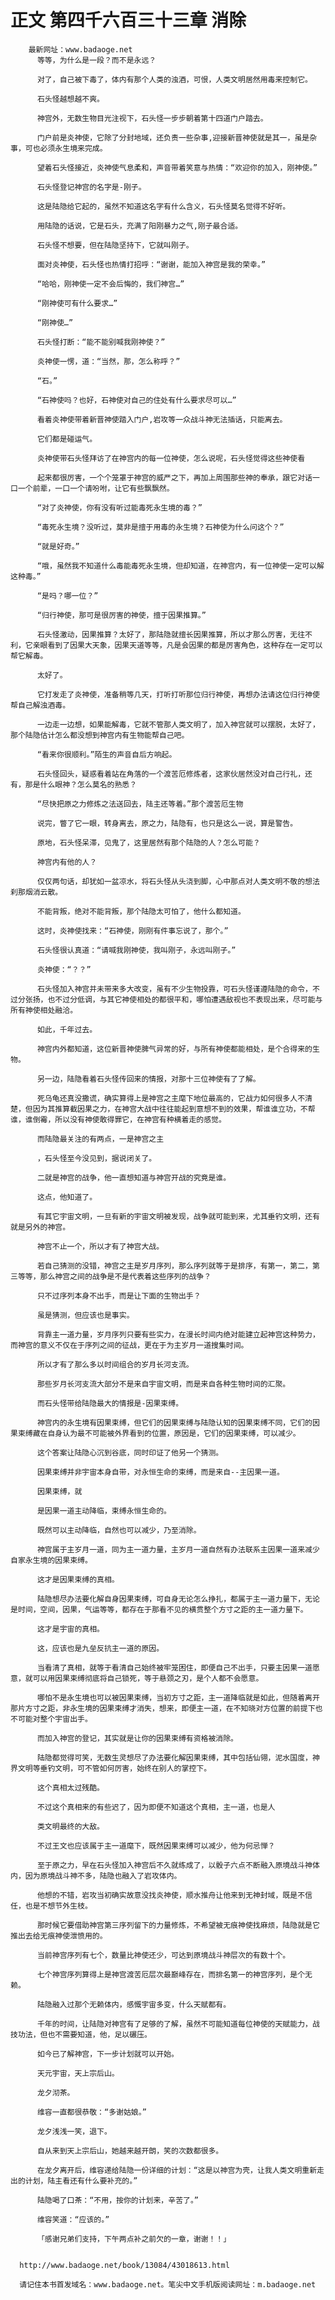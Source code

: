 # 正文 第四千六百三十三章 消除
        最新网址：www.badaoge.net
          等等，为什么是一段？而不是永远？
      
          对了，自己被下毒了，体内有那个人类的浊酒，可恨，人类文明居然用毒来控制它。
      
          石头怪越想越不爽。
      
          神宫外，无数生物目光注视下，石头怪一步步朝着第十四道门户踏去。
      
          门户前是炎神使，它除了分封地域，还负责一些杂事,迎接新晋神使就是其一，虽是杂事，可也必须永生境来完成。
      
          望着石头怪接近，炎神使气息柔和，声音带着笑意与热情：“欢迎你的加入，刚神使。”
      
          石头怪登记神宫的名字是-刚子。
      
          这是陆隐给它起的，虽然不知道这名字有什么含义，石头怪莫名觉得不好听。
      
          用陆隐的话说，它是石头，充满了阳刚暴力之气,刚子最合适。
      
          石头怪不想要，但在陆隐坚持下，它就叫刚子。
      
          面对炎神使，石头怪也热情打招呼：“谢谢，能加入神宫是我的荣幸。”
      
          “哈哈，刚神使一定不会后悔的，我们神宫…”
      
          “刚神使可有什么要求…”
      
          “刚神使…”
      
          石头怪打断：“能不能别喊我刚神使？”
      
          炎神使一愣，道：“当然，那，怎么称呼？”
      
          “石。”
      
          “石神使吗？也好，石神使对自己的住处有什么要求尽可以…”
      
          看着炎神使带着新晋神使踏入门户,岩攻等一众战斗神无法插话，只能离去。
      
          它们都是碰运气。
      
          炎神使带石头怪拜访了在神宫内的每一位神使，怎么说呢，石头怪觉得这些神使看
      
          起来都很厉害，一个个笼罩于神宫的威严之下，再加上周围那些神的奉承，跟它对话一口一个前辈，一口一个请吩咐，让它有些飘飘然。
      
          “对了炎神使，你有没有听过能毒死永生境的毒？”
      
          “毒死永生境？没听过，莫非是擅于用毒的永生境？石神使为什么问这个？”
      
          “就是好奇。”
      
          “哦，虽然我不知道什么毒能毒死永生境，但却知道，在神宫内，有一位神使一定可以解这种毒。”
      
          “是吗？哪一位？”
      
          “归行神使，那可是很厉害的神使，擅于因果推算。”
      
          石头怪激动，因果推算？太好了，那陆隐就擅长因果推算，所以才那么厉害，无往不利，它亲眼看到了因果大天象，因果天道等等，凡是会因果的都是厉害角色，这种存在一定可以帮它解毒。
      
          太好了。
      
          它打发走了炎神使，准备稍等几天，打听打听那位归行神使，再想办法请这位归行神使帮自己解浊酒毒。
      
          一边走一边想，如果能解毒，它就不管那人类文明了，加入神宫就可以摆脱，太好了，那个陆隐估计怎么都没想到神宫内有生物能帮自己吧。
      
          “看来你很顺利。”陌生的声音自后方响起。
      
          石头怪回头，疑惑看着站在角落的一个渡苦厄修炼者，这家伙居然没对自己行礼，还有，那是什么眼神？怎么莫名的熟悉？
      
          “尽快把原之力修炼之法送回去，陆主还等着。”那个渡苦厄生物
      
          说完，瞥了它一眼，转身离去，原之力，陆隐有，也只是这么一说，算是警告。
      
          原地，石头怪呆滞，见鬼了，这里居然有那个陆隐的人？怎么可能？
      
          神宫内有他的人？
      
          仅仅两句话，却犹如一盆凉水，将石头怪从头浇到脚，心中那点对人类文明不敬的想法刹那烟消云散。
      
          不能背叛，绝对不能背叛，那个陆隐太可怕了，他什么都知道。
      
          这时，炎神使找来：“石神使，刚刚有件事忘说了，那个。”
      
          石头怪很认真道：“请喊我刚神使，我叫刚子，永远叫刚子。”
      
          炎神使：“？？”
      
          石头怪加入神宫并未带来多大改变，虽有不少生物投靠，可石头怪谨遵陆隐的命令，不过分张扬，也不过分低调，与其它神使相处的都很平和，哪怕遭遇敌视也不表现出来，尽可能与所有神使相处融洽。
      
          如此，千年过去。
      
          神宫内外都知道，这位新晋神使脾气异常的好，与所有神使都能相处，是个合得来的生物。
      
          另一边，陆隐看着石头怪传回来的情报，对那十三位神使有了了解。
      
          死乌龟还真没撒谎，确实算得上是神宫之主麾下地位最高的，它战力如何很多人不清楚，但因为其推算截因果之力，在神宫大战中往往能起到意想不到的效果，帮谁谁立功，不帮谁，谁倒霉，所以没有神使敢得罪它，在神宫有种横着走的感觉。
      
          而陆隐最关注的有两点，一是神宫之主
      
          ，石头怪至今没见到，据说闭关了。
      
          二就是神宫的战争，他一直想知道与神宫开战的究竟是谁。
      
          这点，他知道了。
      
          有其它宇宙文明，一旦有新的宇宙文明被发现，战争就可能到来，尤其垂钓文明，还有就是另外的神宫。
      
          神宫不止一个，所以才有了神宫大战。
      
          若自己猜测的没错，神宫之主是岁月序列，那么序列就等于是排序，有第一，第二，第三等等，那么神宫之间的战争是不是代表着这些序列的战争？
      
          只不过序列本身不出手，而是让下面的生物出手？
      
          虽是猜测，但应该也是事实。
      
          背靠主一道力量，岁月序列只要有些实力，在漫长时间内绝对能建立起神宫这种势力，而神宫的意义不仅在于序列之间的征战，更在于为主岁月一道搜集时间。
      
          所以才有了那么多以时间组合的岁月长河支流。
      
          那些岁月长河支流大部分不是来自宇宙文明，而是来自各种生物时间的汇聚。
      
          而石头怪带给陆隐最大的情报是-因果束缚。
      
          神宫内的永生境有因果束缚，但它们的因果束缚与陆隐认知的因果束缚不同，它们的因果束缚藏在自身认为最不可能被外界看到的位置，原因是，它们的因果束缚，可以减少。
      
          这个答案让陆隐心沉到谷底，同时印证了他另一个猜测。
      
          因果束缚并非宇宙本身自带，对永恒生命的束缚，而是来自--主因果一道。
      
          因果束缚，就
      
          是因果一道主动降临，束缚永恒生命的。
      
          既然可以主动降临，自然也可以减少，乃至消除。
      
          神宫属于主岁月一道，同为主一道力量，主岁月一道自然有办法联系主因果一道来减少自家永生境的因果束缚。
      
          这才是因果束缚的真相。
      
          陆隐想尽办法要化解自身因果束缚，可自身无论怎么挣扎，都属于主一道力量下，无论是时间，空间，因果，气运等等，都存在于那看不见的横贯整个方寸之距的主一道力量下。
      
          这才是宇宙的真相。
      
          这，应该也是九垒反抗主一道的原因。
      
          当看清了真相，就等于看清自己始终被牢笼困住，即便自己不出手，只要主因果一道愿意，就可以用因果束缚彻底将自己锁死，等于悬颈之刃，是个人都不会愿意。
      
          哪怕不是永生境也可以被因果束缚，当初方寸之距，主一道降临就是如此，但随着离开那片方寸之距，非永生境的因果束缚才消失，想来，即便主一道，在不知晓对方位置的前提下也不可能对整个宇宙出手。
      
          而加入神宫的登记，其实就是让你的因果束缚有资格被消除。
      
          陆隐都觉得可笑，无数生灵想尽了办法要化解因果束缚，其中包括仙翎，泥水国度，神界文明等垂钓文明，可不管如何厉害，始终在别人的掌控下。
      
          这个真相太过残酷。
      
          不过这个真相来的有些迟了，因为即便不知道这个真相，主一道，也是人
      
          类文明最终的大敌。
      
          不过王文也应该属于主一道麾下，既然因果束缚可以减少，他为何忌惮？
      
          至于原之力，早在石头怪加入神宫后不久就练成了，以骰子六点不断融入原境战斗神体内，因为原境战斗神不多，陆隐也融入了岩攻体内。
      
          他想的不错，岩攻当初确实故意没找炎神使，顺水推舟让他来到无神封域，既是不信任，也是不想节外生枝。
      
          那时候它要借助神宫第三序列留下的力量修炼，不希望被无痕神使找麻烦，陆隐就是它推出去给无痕神使泄愤用的。
      
          当前神宫序列有七个，数量比神使还少，可达到原境战斗神层次的有数十个。
      
          七个神宫序列算得上是神宫渡苦厄层次最巅峰存在，而排名第一的神宫序列，是个无赖。
      
          陆隐融入过那个无赖体内，感慨宇宙多变，什么天赋都有。
      
          千年的时间，让陆隐对神宫有了足够的了解，虽然不可能知道每位神使的天赋能力，战技功法，但也不需要知道，他，足以碾压。
      
          如今已了解神宫，下一步计划就可以开始。
      
          天元宇宙，天上宗后山。
      
          龙夕沏茶。
      
          维容一直都很恭敬：“多谢姑娘。”
      
          龙夕浅浅一笑，退下。
      
          自从来到天上宗后山，她越来越开朗，笑的次数都很多。
      
          在龙夕离开后，维容递给陆隐一份详细的计划：“这是以神宫为壳，让我人类文明重新走出的计划，陆主看还有什么要补充的。”
      
          陆隐喝了口茶：“不用，按你的计划来，辛苦了。”
      
          维容笑道：“应该的。”
      
          「感谢兄弟们支持，下午两点补之前欠的一章，谢谢！！」
      
      
      http://www.badaoge.net/book/13084/43018613.html
      
      请记住本书首发域名：www.badaoge.net。笔尖中文手机版阅读网址：m.badaoge.net